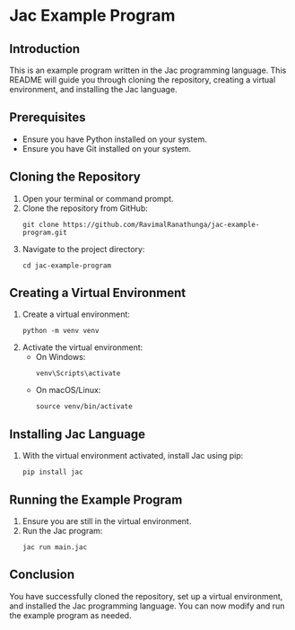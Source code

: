 # Jac Example Program

## Introduction
This is an example program written in the Jac programming language. This README will guide you through cloning the repository, creating a virtual environment, and installing the Jac language.

## Prerequisites
- Ensure you have Python installed on your system.
- Ensure you have Git installed on your system.

## Cloning the Repository
1. Open your terminal or command prompt.
2. Clone the repository from GitHub:
   ```
   git clone https://github.com/RavimalRanathunga/jac-example-program.git
   ```
3. Navigate to the project directory:
   ```
   cd jac-example-program
   ```

## Creating a Virtual Environment
1. Create a virtual environment:
   ```
   python -m venv venv
   ```
2. Activate the virtual environment:
   - On Windows:
     ```
     venv\Scripts\activate
     ```
   - On macOS/Linux:
     ```
     source venv/bin/activate
     ```

## Installing Jac Language
1. With the virtual environment activated, install Jac using pip:
   ```
   pip install jac
   ```

## Running the Example Program
1. Ensure you are still in the virtual environment.
2. Run the Jac program:
   ```
   jac run main.jac
   ```

## Conclusion
You have successfully cloned the repository, set up a virtual environment, and installed the Jac programming language. You can now modify and run the example program as needed.